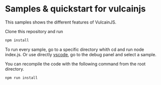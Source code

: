 # Samples &amp; quickstart for vulcainjs

This samples shows the different features of VulcainJS.

Clone this repository and run

```bash
npm install
```

To run every sample, go to a specific directory whith cd and run node index.js.
Or use directly [vscode](https://code.visualstudio.com/), go to the debug panel and select a sample.

You can recompile the code with the following command from the root directory.

```bash
npm run install
```